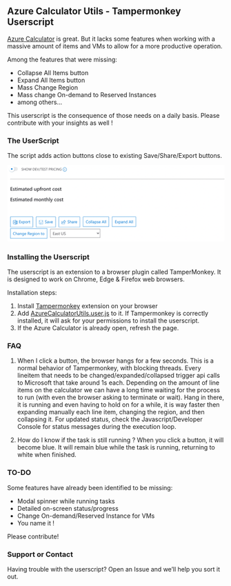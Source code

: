 ## Azure Calculator Utils - Tampermonkey Userscript

[Azure Calculator](https://azure.microsoft.com/en-us/pricing/calculator/) is great. But it lacks some features when working with a massive amount of items and VMs to allow for a more productive operation. 

Among the features that were missing: 
- Collapse All Items button
- Expand All Items button
- Mass Change Region
- Mass change On-demand to Reserved Instances 
- among others...

This userscript is the consequence of those needs on a daily basis. Please contribute with your insights as well ! 

### The UserScript

The script adds action buttons close to existing Save/Share/Export buttons. 

![Image](https://github.com/abicas/AzureCalculatorUtils/blob/main/sshot01.png)


### Installing the Userscript

The userscript is an extension to a browser plugin called TamperMonkey. It is designed to work on Chrome, Edge & Firefox web browsers. 

Installation steps:

1. Install [Tampermonkey](https://tampermonkey.net/) extension on your browser
2. Add [AzureCalculatorUtils.user.js](https://github.com/abicas/AzureCalculatorUtils/raw/main/AzureCalculatorUtils.user.js) to it. If Tampermonkey is correctly installed, it will ask for your permissions to install the userscript. 
3. If the Azure Calculator is already open, refresh the page. 

### FAQ

1. When I click a button, the browser hangs for a few seconds. 
This is a normal behavior of Tampermonkey, with blocking threads. 
Every lineitem that needs to be changed/expanded/collapsed trigger api calls to Microsoft that take around 1s each. Depending on the amount of line items on the calculator we can have a long time waiting for the process to run (with even the browser asking to terminate or wait). Hang in there, it is running and even having to hold on for a while, it is way faster then expanding manually each line item, changing the region, and then collapsing it. 
For updated status, check the Javascript/Developer Console for status messages during the execution loop. 

2. How do I know if the task is still running ? 
When you click a button, it will become blue. It will remain blue while the task is running, returning to white when finished. 

### TO-DO

Some features have already been identified to be missing: 
- Modal spinner while running tasks 
- Detailed on-screen status/progress
- Change On-demand/Reserved Instance for VMs
- You name it ! 

Please contribute! 

### Support or Contact

Having trouble with the userscript? Open an Issue and we’ll help you sort it out. 
